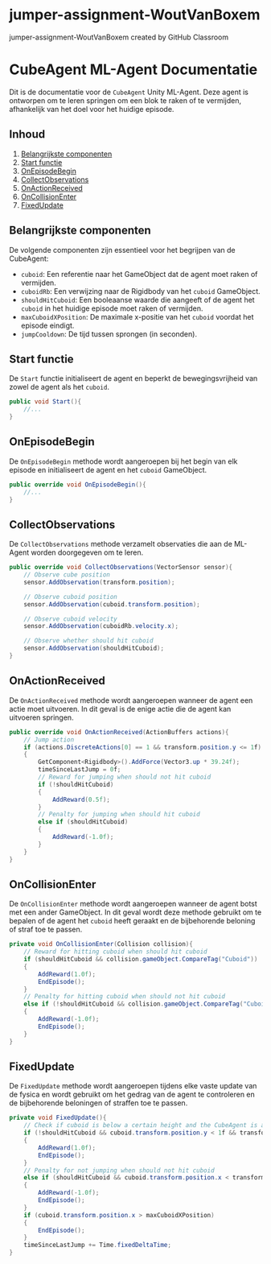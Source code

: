 # jumper-assignment-WoutVanBoxem
jumper-assignment-WoutVanBoxem created by GitHub Classroom
# CubeAgent ML-Agent Documentatie

Dit is de documentatie voor de `CubeAgent` Unity ML-Agent. Deze agent is ontworpen om te leren springen om een blok te raken of te vermijden, afhankelijk van het doel voor het huidige episode.

## Inhoud

1. [Belangrijkste componenten](#belangrijkste-componenten)
2. [Start functie](#start-functie)
3. [OnEpisodeBegin](#onepisodebegin)
4. [CollectObservations](#collectobservations)
5. [OnActionReceived](#onactionreceived)
6. [OnCollisionEnter](#oncollisionenter)
7. [FixedUpdate](#fixedupdate)

## Belangrijkste componenten

De volgende componenten zijn essentieel voor het begrijpen van de CubeAgent:

- `cuboid`: Een referentie naar het GameObject dat de agent moet raken of vermijden.
- `cuboidRb`: Een verwijzing naar de Rigidbody van het `cuboid` GameObject.
- `shouldHitCuboid`: Een booleaanse waarde die aangeeft of de agent het `cuboid` in het huidige episode moet raken of vermijden.
- `maxCuboidXPosition`: De maximale x-positie van het `cuboid` voordat het episode eindigt.
- `jumpCooldown`: De tijd tussen sprongen (in seconden).

## Start functie

De `Start` functie initialiseert de agent en beperkt de bewegingsvrijheid van zowel de agent als het `cuboid`.

```csharp
public void Start(){
    //...
}
```
## OnEpisodeBegin

De `OnEpisodeBegin` methode wordt aangeroepen bij het begin van elk episode en initialiseert de agent en het `cuboid` GameObject.

```csharp
public override void OnEpisodeBegin(){
    //...
}
```
## CollectObservations

De `CollectObservations` methode verzamelt observaties die aan de ML-Agent worden doorgegeven om te leren.

```csharp
public override void CollectObservations(VectorSensor sensor){
    // Observe cube position
    sensor.AddObservation(transform.position);

    // Observe cuboid position
    sensor.AddObservation(cuboid.transform.position);

    // Observe cuboid velocity
    sensor.AddObservation(cuboidRb.velocity.x);

    // Observe whether should hit cuboid
    sensor.AddObservation(shouldHitCuboid);
}
```
## OnActionReceived

De `OnActionReceived` methode wordt aangeroepen wanneer de agent een actie moet uitvoeren. In dit geval is de enige actie die de agent kan uitvoeren springen.

```csharp
public override void OnActionReceived(ActionBuffers actions){
    // Jump action
    if (actions.DiscreteActions[0] == 1 && transform.position.y <= 1f)
    {
        GetComponent<Rigidbody>().AddForce(Vector3.up * 39.24f);
        timeSinceLastJump = 0f;
        // Reward for jumping when should not hit cuboid
        if (!shouldHitCuboid)
        {
            AddReward(0.5f);
        }
        // Penalty for jumping when should hit cuboid
        else if (shouldHitCuboid)
        {
            AddReward(-1.0f);
        }
    }
}
```
## OnCollisionEnter

De `OnCollisionEnter` methode wordt aangeroepen wanneer de agent botst met een ander GameObject. In dit geval wordt deze methode gebruikt om te bepalen of de agent het `cuboid` heeft geraakt en de bijbehorende beloning of straf toe te passen.

```csharp
private void OnCollisionEnter(Collision collision){
    // Reward for hitting cuboid when should hit cuboid
    if (shouldHitCuboid && collision.gameObject.CompareTag("Cuboid"))
    {
        AddReward(1.0f);
        EndEpisode();
    }
    // Penalty for hitting cuboid when should not hit cuboid
    else if (!shouldHitCuboid && collision.gameObject.CompareTag("Cuboid"))
    {
        AddReward(-1.0f);
        EndEpisode();
    }
}
```
## FixedUpdate

De `FixedUpdate` methode wordt aangeroepen tijdens elke vaste update van de fysica en wordt gebruikt om het gedrag van de agent te controleren en de bijbehorende beloningen of straffen toe te passen.

```csharp
private void FixedUpdate(){
    // Check if cuboid is below a certain height and the CubeAgent is above it
    if (!shouldHitCuboid && cuboid.transform.position.y < 1f && transform.position.y > 1f)
    {
        AddReward(1.0f);
        EndEpisode();
    }
    // Penalty for not jumping when should not hit cuboid
    else if (shouldHitCuboid && cuboid.transform.position.x < transform.position.x && transform.position.y <= 0.5f)
    {
        AddReward(-1.0f);
        EndEpisode();
    }
    if (cuboid.transform.position.x > maxCuboidXPosition)
    {
        EndEpisode();
    }
    timeSinceLastJump += Time.fixedDeltaTime;
}
```

